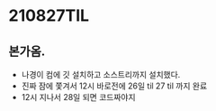 # 210827TIL

## 본가옴.

- 나경이 컴에 깃 설치하고 소스트리까지 설치했다.
- 진짜 잠에 쫓겨서 12시 바로전에 26일 til 27 til 까지 완료
- 12시 지나서 28일 되면 코드짜야지